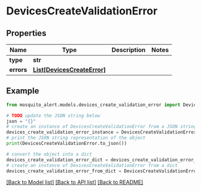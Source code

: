 # DevicesCreateValidationError


## Properties

Name | Type | Description | Notes
------------ | ------------- | ------------- | -------------
**type** | **str** |  | 
**errors** | [**List[DevicesCreateError]**](DevicesCreateError.md) |  | 

## Example

```python
from mosquito_alert.models.devices_create_validation_error import DevicesCreateValidationError

# TODO update the JSON string below
json = "{}"
# create an instance of DevicesCreateValidationError from a JSON string
devices_create_validation_error_instance = DevicesCreateValidationError.from_json(json)
# print the JSON string representation of the object
print(DevicesCreateValidationError.to_json())

# convert the object into a dict
devices_create_validation_error_dict = devices_create_validation_error_instance.to_dict()
# create an instance of DevicesCreateValidationError from a dict
devices_create_validation_error_from_dict = DevicesCreateValidationError.from_dict(devices_create_validation_error_dict)
```
[[Back to Model list]](../README.md#documentation-for-models) [[Back to API list]](../README.md#documentation-for-api-endpoints) [[Back to README]](../README.md)


